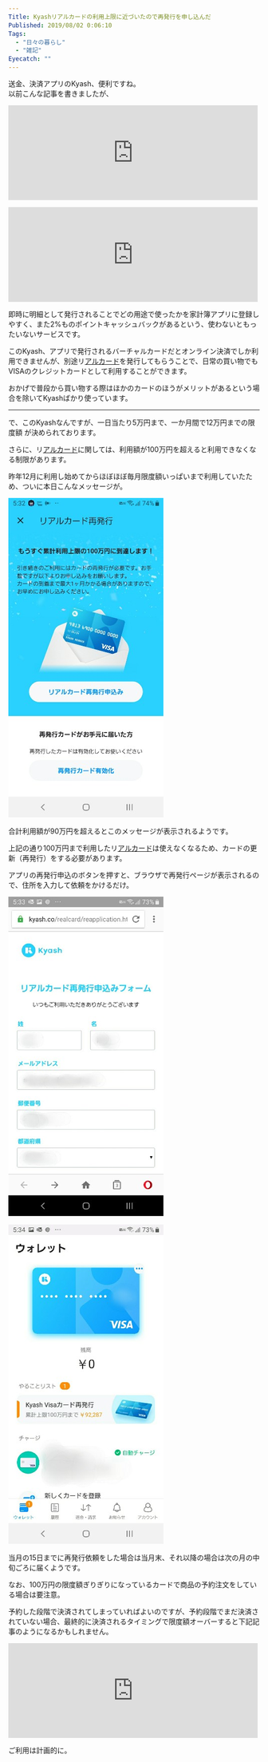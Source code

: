 ```yaml
---
Title: Kyashリアルカードの利用上限に近づいたので再発行を申し込んだ
Published: 2019/08/02 0:06:10
Tags:
  - "日々の暮らし"
  - "雑記"
Eyecatch: ""
---
```

<p>送金、決済アプリのKyash、便利ですね。<br/>
以前こんな記事を書きましたが、</p>

<p><iframe src="https://hatenablog-parts.com/embed?url=https%3A%2F%2Fblog.hitsujin.jp%2Fentry%2F2019%2F01%2F08%2F232322" title="KyashとMoneyForwardを組み合わせると捗る - Pandora Pocket" class="embed-card embed-blogcard" scrolling="no" frameborder="0" style="display: block; width: 100%; height: 190px; max-width: 500px; margin: 10px 0px;"></iframe></p>

<p><iframe src="https://hatenablog-parts.com/embed?url=https%3A%2F%2Fblog.hitsujin.jp%2Fentry%2F2019%2F01%2F10%2F121403" title="ひつじ家のお金の流れ - Pandora Pocket" class="embed-card embed-blogcard" scrolling="no" frameborder="0" style="display: block; width: 100%; height: 190px; max-width: 500px; margin: 10px 0px;"></iframe></p>

<p>即時に明細として発行されることでどの用途で使ったかを家計簿アプリに登録しやすく、また2%ものポイントキャッシュバックがあるという、使わないともったいないサービスです。</p>

<p>このKyash、アプリで発行されるバーチャルカードだとオンライン決済でしか利用できませんが、別途リ<a class="keyword" href="http://d.hatena.ne.jp/keyword/%A5%A2%A5%EB%A5%AB%A1%BC%A5%C9">アルカード</a>を発行してもらうことで、日常の買い物でもVISAのクレジットカードとして利用することができます。</p>

<p>おかげで普段から買い物する際はほかのカードのほうがメリットがあるという場合を除いてKyashばかり使っています。</p>

***

<p>で、このKyashなんですが、一日当たり5万円まで、一か月間で12万円までの限度額 が決められております。</p>

<p>さらに、リ<a class="keyword" href="http://d.hatena.ne.jp/keyword/%A5%A2%A5%EB%A5%AB%A1%BC%A5%C9">アルカード</a>に関しては、利用額が100万円を超えると利用できなくなる制限があります。</p>

<p>昨年12月に利用し始めてからほぼほぼ毎月限度額いっぱいまで利用していたため、ついに本日こんなメッセージが。</p>

<p><span itemscope itemtype="http://schema.org/Photograph"><img src="20190802000425.jpg" alt="f:id:Ovis:20190802000425j:plain" title="f:id:Ovis:20190802000425j:plain" class="hatena-fotolife" itemprop="image"></span></p>

<p>合計利用額が90万円を超えるとこのメッセージが表示されるようです。</p>

<p>上記の通り100万円まで利用したリ<a class="keyword" href="http://d.hatena.ne.jp/keyword/%A5%A2%A5%EB%A5%AB%A1%BC%A5%C9">アルカード</a>は使えなくなるため、カードの更新（再発行）をする必要があります。</p>

<p>アプリの再発行申込のボタンを押すと、ブラウザで再発行ページが表示されるので、住所を入力して依頼をかけるだけ。</p>

<p><span itemscope itemtype="http://schema.org/Photograph"><img src="20190802000442.jpg" alt="f:id:Ovis:20190802000442j:plain" title="f:id:Ovis:20190802000442j:plain" class="hatena-fotolife" itemprop="image"></span></p>

<p><span itemscope itemtype="http://schema.org/Photograph"><img src="20190802000452.jpg" alt="f:id:Ovis:20190802000452j:plain" title="f:id:Ovis:20190802000452j:plain" class="hatena-fotolife" itemprop="image"></span></p>

<p>当月の15日までに再発行依頼をした場合は当月末、それ以降の場合は次の月の中旬ごろに届くようです。</p>

<p>なお、100万円の限度額ぎりぎりになっているカードで商品の予約注文をしている場合は要注意。</p>

<p>予約した段階で決済されてしまっていればよいのですが、予約段階でまだ決済されていない場合、最終的に決済されるタイミングで限度額オーバーすると下記記事のようになるかもしれません。</p>

<p><iframe src="https://hatenablog-parts.com/embed?url=https%3A%2F%2Fblog.ch3cooh.jp%2Fentry%2F2019%2F06%2F01%2F130000" title="Kyashを使ってヨドバシカメラオンラインでメガドライブミニWを予約したけど、リアルカードが更新になって予約キャンセルすることになった話 - 酢ろぐ！" class="embed-card embed-blogcard" scrolling="no" frameborder="0" style="display: block; width: 100%; height: 190px; max-width: 500px; margin: 10px 0px;"></iframe></p>

<p>ご利用は計画的に。</p>
